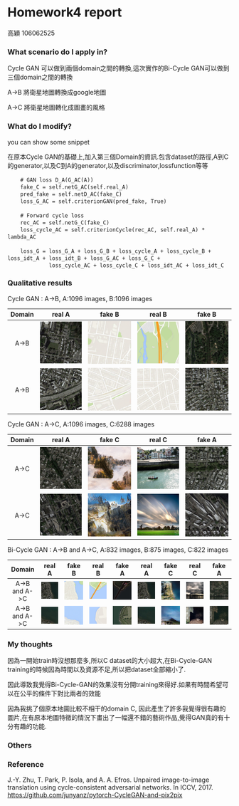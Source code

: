# Homework4 report
高穎 106062525

### What scenario do I apply in?

Cycle GAN 可以做到兩個domain之間的轉換,這次實作的Bi-Cycle GAN可以做到三個domain之間的轉換

A->B 將衛星地圖轉換成google地圖

A->C 將衛星地圖轉化成圖畫的風格

### What do I modify? 
you can show some snippet

在原本Cycle GAN的基礎上,加入第三個Domain的資訊.包含dataset的路徑,A到C的generator,以及C到A的generator,以及discriminator,lossfunction等等

        
        # GAN loss D_A(G_AC(A))
        fake_C = self.netG_AC(self.real_A)
        pred_fake = self.netD_AC(fake_C)
        loss_G_AC = self.criterionGAN(pred_fake, True)
        
        # Forward cycle loss
        rec_AC = self.netG_C(fake_C)
        loss_cycle_AC = self.criterionCycle(rec_AC, self.real_A) * lambda_AC
        
        loss_G = loss_G_A + loss_G_B + loss_cycle_A + loss_cycle_B + loss_idt_A + loss_idt_B + loss_G_AC + loss_G_C +          
                 loss_cycle_AC + loss_cycle_C + loss_idt_AC + loss_idt_C

### Qualitative results

Cycle GAN : A->B, A:1096 images, B:1096 images

| Domain | real A | fake B | real B | fake B |
| :----: | :-----:| :----: | :----: | :----: | 
| A->B |![](data/data/real_AB1.png)| ![](data/data/fake_BA1.png) | ![](data/data/real_BA1.png) | ![](data/data/fake_AB1.png) |
| A->B |![](data/data/real_AB2.png)| ![](data/data/fake_BA2.png) | ![](data/data/real_BA2.png) | ![](data/data/fake_AB2.png) |


Cycle GAN : A->C, A:1096 images, C:6288 images

| Domain | real A | fake C | real C | fake A |
| :----: | :-----:| :----: | :----: | :----: | 
| A->C |![](data/data/real_AC1.png)| ![](data/data/fake_CA1.png) | ![](data/data/real_CA1.png) | ![](data/data/fake_AC1.png) |
| A->C |![](data/data/real_AC2.png)| ![](data/data/fake_CA2.png) | ![](data/data/real_CA2.png) | ![](data/data/fake_AC2.png) |


Bi-Cycle GAN : A->B and A->C, A:832 images, B:875 images, C:822 images

| Domain | real A | fake B | real B | fake A | real A | fake C | real C | fake A |
| :----: | :-----:| :----: | :----: | :----: | :----: | :----: | :----: | :----: |
| A->B and A->C |![](data/data/epoch093_real_A.png)| ![](data/data/epoch093_fake_B.png) | ![](data/data/epoch093_real_B.png) | ![](data/data/epoch093_fake_A.png) |![](data/data/epoch093_real_AC.png)| ![](data/data/epoch093_fake_C.png) | ![](data/data/epoch093_real_C.png) | ![](data/data/epoch093_fake_CA.png) |
| A->B and A->C |![](data/data/epoch095_real_A.png)| ![](data/data/epoch095_fake_B.png) | ![](data/data/epoch095_real_B.png) | ![](data/data/epoch095_fake_A.png) |![](data/data/epoch095_real_AC.png)| ![](data/data/epoch095_fake_C.png) | ![](data/data/epoch095_real_C.png) | ![](data/data/epoch095_fake_CA.png) |

### My thoughts 
因為一開始train時沒想那麼多,所以C dataset的大小超大,在Bi-Cycle-GAN training的時候因為時間以及資源不足,所以把dataset全部縮小了.

因此導致我覺得Bi-Cycle-GAN的效果沒有分開training來得好.如果有時間希望可以在公平的條件下對比兩者的效能

因為我挑了個原本地圖比較不相干的domain C, 因此產生了許多我覺得很有趣的圖片,在有原本地圖特徵的情況下畫出了一幅還不錯的藝術作品,覺得GAN真的有十分有趣的功能.

### Others

### Reference
J.-Y. Zhu, T. Park, P. Isola, and A. A. Efros. Unpaired image-to-image translation using cycle-consistent adversarial networks. In ICCV, 2017.
https://github.com/junyanz/pytorch-CycleGAN-and-pix2pix
